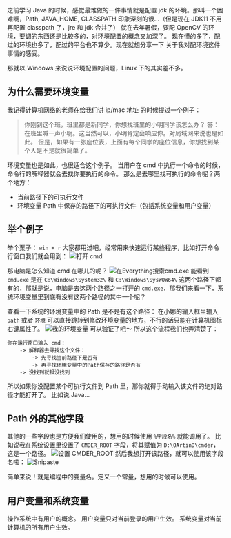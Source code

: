 之前学习 Java 的时候，感觉最难做的一件事情就是配置 jdk 的环境。那叫一个困难啊，Path, JAVA_HOME, CLASSPATH 印象深刻的很…（但是现在 JDK11 不用再配置 classpath 了，jre 和 jdk 合并了）
就在去年暑假，要配 OpenCV 的环境，要调的东西还是比较多的，对环境配置的概念又加深了。
现在懂的多了，配过的环境也多了，配过的平台也不算少。现在就想分享一下 关于我对配环境这件事情的感受。

那就以 Windows 来说说环境配置的问题，Linux 下的其实差不多。



## 为什么需要环境变量

我记得计算机网络的老师在给我们讲 ip/mac 地址 的时候提过一个例子：

> 你刚到这个班，班里都是新同学，你想找班里的小明同学该怎么办？
> 答：在班里喊一声小明。这当然可以，小明肯定会响应你。对局域网来说也是如此。
> 但是，如果有一张座位表，上面有每个同学的座位信息，你想找到某个人是不是就很简单了。

环境变量也是如此，也很适合这个例子。
当用户在 cmd 中执行一个命令的时候，命令行的解释器就会去找你要执行的命令。
那么是去哪里找可执行的命令呢？两个地方：

- 当前路径下的可执行文件
- 环境变量 Path 中保存的路径下的可执行文件（包括系统变量和用户变量）

## 举个例子

举个栗子：
`win + r` 大家都用过吧，经常用来快速运行某些程序，比如打开命令行窗口我们就会用到：
![打开 cmd](https://gitee.com//riotian/blogimage/raw/master/img/20200826205251.png)

那电脑是怎么知道 cmd 在哪儿的呢？
![在Everything搜索cmd.exe](https://i.lengthm.in/posts/why-do-we-need-to-configure-environment-variables/5ccafe08db5ec.png)
能看到 `cmd.exe` 是在 `C:\Windows\System32\` 和 `C:\Windows\SysWOW64\` 这两个路径下都有的，那就是说，电脑是去这两个路径之一打开的 `cmd.exe`，那我们来看一下，系统环境变量里到底有没有这两个路径的其中一个呢？

查看一下系统的环境变量中的 Path 是不是有这个路径：
在小娜的输入框里输入 `path` 或者 `环境` 可以直接跳转到修改环境变量的地方，不行的话只能在计算机图标右键属性了。
![我的环境变量](https://i.lengthm.in/posts/why-do-we-need-to-configure-environment-variables/5ccb0002c8879.png)
可以验证了吧～
所以这个流程我们也弄清楚了：

```
你在运行窗口输入 cmd：
    -> 解释器去寻找这个文件：
        -> 先寻找当前路径下是否有
        -> 再寻找环境变量中的Path保存的路径是否有
    -> 没找到就报没找到
```

所以如果你没配置某个可执行文件到 Path 里，那你就得手动输入该文件的绝对路径才能打开了。
比如说 Java…

## Path 外的其他字段

其他的一些字段也是方便我们使用的，想用的时候使用 `%字段名%` 就能调用了。
比如说我在系统设置里设置了 `CMDER_ROOT` 字段，将其赋值为 `D:\0ArtinD\cmder`，这是一个路径。
![设置 CMDER_ROOT](https://i.lengthm.in/posts/why-do-we-need-to-configure-environment-variables/5ccb026a1dbfb.png)
然后我想打开该路径，就可以使用该字段名啦：
![Snipaste](https://i.lengthm.in/posts/why-do-we-need-to-configure-environment-variables/5ccb03181acf3.png)

简单来说！就是编程中的变量名。定义一个常量，想用的时候可以使用。

## 用户变量和系统变量

操作系统中有用户的概念。
用户变量只对当前登录的用户生效。
系统变量对当前计算机的所有用户生效。